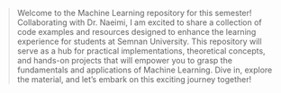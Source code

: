 > Welcome to the Machine Learning repository for this semester! Collaborating with Dr. Naeimi, I am excited to share a collection of code examples and resources designed to enhance the learning experience for students at Semnan University. This repository will serve as a hub for practical implementations, theoretical concepts, and hands-on projects that will empower you to grasp the fundamentals and applications of Machine Learning. Dive in, explore the material, and let’s embark on this exciting journey together!
